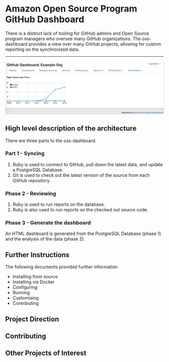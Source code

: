 # Amazon Open Source Program GitHub Dashboard

There is a distinct lack of tooling for GitHub admins and Open Source program managers who oversee many GitHub organizations. The oss-dashboard provides a view over many GitHub projects, allowing for custom reporting on the synchronized data. 

---

![Screenshot](screenshots/BasicDashboardExample.png?raw=true)

## High level description of the architecture

There are three parts to the oss-dashboard. 

### Part 1 - Syncing

1. Ruby is used to connect to GitHub, pull down the latest data, and update a PostgreSQL Database.
2. Git is used to check out the latest version of the source from each GitHub repository.

### Phase 2 - Reviewing

1. Ruby is used to run reports on the database.
2. Ruby is also used to run reports on the checked out source code. 

### Phase 3 - Generate the dashboard

An HTML dashboard is generated from the PostgreSQL Database (phase 1) and the analysis of the data (phase 2). 

## Further Instructions

The following documents provided further information

 * Installing from source
 * Installing via Docker
 * Configuring
 * Running
 * Customising
 * Contributing

## Project Direction

## Contributing
	
## Other Projects of Interest
